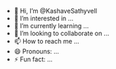 - 👋 Hi, I’m @KashaveSathyvell
- 👀 I’m interested in ...
- 🌱 I’m currently learning ...
- 💞️ I’m looking to collaborate on ...
- 📫 How to reach me ...
- 😄 Pronouns: ...
- ⚡ Fun fact: ...

<!---
KashaveSathyvell/KashaveSathyvell is a ✨ special ✨ repository because its `README.md` (this file) appears on your GitHub profile.
You can click the Preview link to take a look at your changes.
--->
